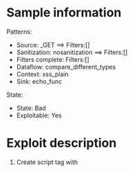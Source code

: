 # Sample information

Patterns:
- Source: _GET ==> Filters:[]
- Sanitization: nosanitization ==> Filters:[]
- Filters complete: Filters:[]
- Dataflow: compare_different_types
- Context: xss_plain
- Sink: echo_func

State:
- State: Bad
- Exploitable: Yes


# Exploit description

1. Create script tag with <script>

